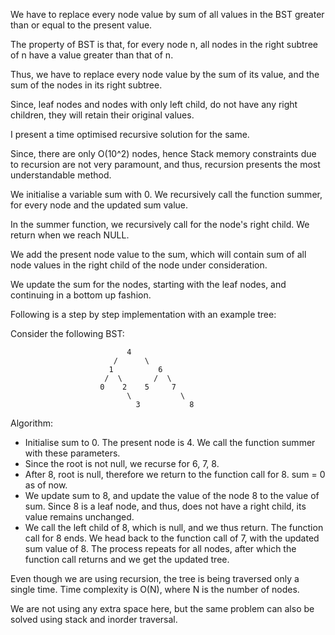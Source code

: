 We have to replace every node value by sum of all values in the BST greater than or equal to the present value.

The property of BST is that, for every node n, all nodes in the right subtree of n have a value greater than that of n.

Thus, we have to replace every node value by the sum of its value, and the sum of the nodes in its right subtree.

Since, leaf nodes and nodes with only left child, do not have any right children, they will retain their original values.

I present a time optimised recursive solution for the same.

Since, there are only O(10^2) nodes, hence Stack memory constraints due to recursion are not very paramount, and thus, recursion presents
the most understandable method.

We initialise a variable sum with 0. We recursively call the function summer, for every node and the updated sum value.

In the summer function, we recursively call for the node's right child. We return when we reach NULL.

We add the present node value to the sum, which will contain sum of all node values in the right child of the node under consideration.

We update the sum for the nodes, starting with the leaf nodes, and continuing in a bottom up fashion. 

Following is a step by step implementation with an example tree:

Consider the following BST:
  
                              4
                           /      \
                          1          6
                         /  \       /  \
                        0    2    5     7
                              \           \
                                3           8
                                
                                
Algorithm:

* Initialise sum to 0. The present node is 4. We call the function summer with these parameters.
* Since the root is not null, we recurse for 6,  7, 8.
* After 8, root is null, therefore we return to the function call for 8. sum = 0 as of now.
* We update sum to 8, and update the value of the node 8 to the value of sum. Since 8 is a leaf node, and thus, does not have a right child, its value remains unchanged.
* We call the left child of 8, which is null, and we thus return. The function call for 8 ends. We head back to the function call of 7, with the updated sum value of 8.  The process repeats for all nodes, after which the function call returns and we get the updated tree.

Even though we are using recursion, the tree is being traversed only a single time. 
Time complexity is O(N), where N is the number of nodes.

We are not using any extra space here, but the same problem can also be solved using stack and inorder traversal.


